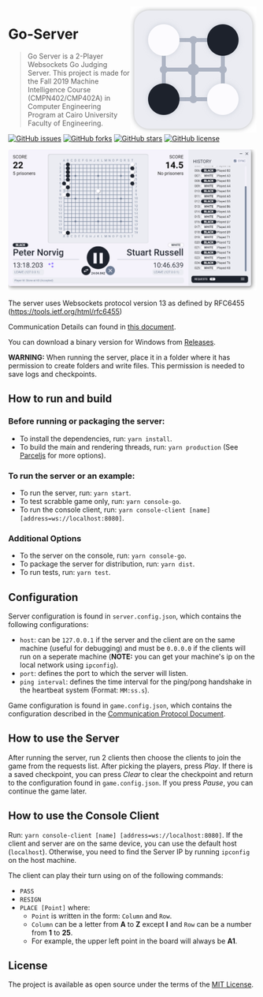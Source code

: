 <img src="docs/icon.png" align="right" />

# Go-Server

> Go Server is a 2-Player Websockets Go Judging Server. This project is made for the Fall 2019 Machine Intelligence Course (CMPN402/CMP402A) in Computer Engineering Program at Cairo University Faculty of Engineering.

[![GitHub issues](https://img.shields.io/github/issues/yahiaetman/Go-Server)](https://github.com/yahiaetman/Go-Server/issues)
[![GitHub forks](https://img.shields.io/github/forks/yahiaetman/Go-Server)](https://github.com/yahiaetman/Go-Server/network)
[![GitHub stars](https://img.shields.io/github/stars/yahiaetman/Go-Server)](https://github.com/yahiaetman/Go-Server/stargazers)
[![GitHub license](https://img.shields.io/github/license/yahiaetman/Go-Server)](https://github.com/yahiaetman/Go-Server/blob/master/LICENSE)

![Screenshot](docs/screenshot.png)

The server uses Websockets protocol version 13 as defined by RFC6455 (https://tools.ietf.org/html/rfc6455)

Communication Details can found in [this document](docs/protocol.pdf).

You can download a binary version for Windows from [Releases](https://github.com/yahiaetman/Go-Server/releases).

**WARNING:** When running the server, place it in a folder where it has permission to create folders and write files. This permission is needed to save logs and checkpoints.

## How to run and build

### Before running or packaging the server:

- To install the dependencies, run: `yarn install`.
- To build the main and rendering threads, run: `yarn production` (See [Parceljs](https://parceljs.org/) for more options).

### To run the server or an example:

- To run the server, run: `yarn start`.
- To test scrabble game only, run: `yarn console-go`.
- To run the console client, run: `yarn console-client [name] [address=ws://localhost:8080]`.

### Additional Options

- To the server on the console, run: `yarn console-go`.
- To package the server for distribution, run: `yarn dist`.
- To run tests, run: `yarn test`.

## Configuration

Server configuration is found in `server.config.json`, which contains the following configurations:

- `host`: can be `127.0.0.1` if the server and the client are on the same machine (useful for debugging) and must be `0.0.0.0` if the clients will run on a seperate machine (**NOTE:** you can get your machine's ip on the local network using `ipconfig`).
- `port`: defines the port to which the server will listen.
- `ping interval`: defines the time interval for the ping/pong handshake in the heartbeat system (Format: `MM:ss.s`).

Game configuration is found in `game.config.json`, which contains the configuration described in the [Communication Protocol Document](docs/protocol.pdf).

## How to use the Server

After running the server, run 2 clients then choose the clients to join the game from the requests list. After picking the players, press *Play*. If there is a saved checkpoint, you can press *Clear* to clear the checkpoint and return to the configuration found in `game.config.json`. If you press *Pause*, you can continue the game later.

## How to use the Console Client

Run: `yarn console-client [name] [address=ws://localhost:8080]`. If the client and server are on the same device, you can use the default host (`localhost`). Otherwise, you need to find the Server IP by running `ipconfig` on the host machine. 

The client can play their turn using on of the following commands:

- `PASS`
- `RESIGN`
- `PLACE [Point]` where:
	- `Point` is written in the form: `Column` and `Row`.
    - `Column` can be a letter from **A** to **Z** except **I** and `Row` can be a number from **1** to **25**.
    - For example, the upper left point in the board will always be **A1**.

## License
The project is available as open source under the terms of the [MIT License](LICENSE).
